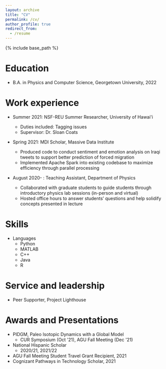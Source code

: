 ```yaml
---
layout: archive
title: "CV"
permalink: /cv/
author_profile: true
redirect_from:
  - /resume
---
```


{% include base_path %}

Education
======
* B.A. in Physics and Computer Science, Georgetown University, 2022

Work experience
======
* Summer 2021: NSF-REU Summer Researcher, University of Hawai'i
  * Duties included: Tagging issues
  * Supervisor: Dr. Sloan Coats

* Spring 2021: MDI Scholar, Massive Data Institute
  * Produced code to conduct sentiment and emotion analysis on Iraqi tweets to support better prediction of forced migration
  * Implemented Apache Spark into existing codebase to maximize efficiency through parallel processing

* August 2020- : Teaching Assistant, Department of Physics
  * Collaborated with graduate students to guide students through introductory physics lab sessions (in-person and virtual)
  * Hosted office hours to answer students’ questions and help solidify concepts presented in lecture
  
Skills
======
* Languages
  * Python
  * MATLAB
  * C++
  * Java
  * R

<!--
Publications
======
  <ul>{% for post in site.publications %}
    {% include archive-single-cv.html %}
  {% endfor %}</ul>
  
Talks
======
  <ul>{% for post in site.talks %}
    {% include archive-single-talk-cv.html %}
  {% endfor %}</ul>
  

Teaching
======
  <ul>{% for post in site.teaching %}
    {% include archive-single-cv.html %}
  {% endfor %}</ul>
-->
Service and leadership
======
* Peer Supporter, Project Lighthouse

Awards and Presentations
======
* PIDGM, Paleo Isotopic Dynamics with a Global Model
  * CUR Symposium (Oct '21), AGU Fall Meeting (Dec '21)
* National Hispanic Scholar
  * 2020/21, 2021/22
* AGU Fall Meeting Student Travel Grant Recipient, 2021
* Cognizant Pathways in Technology Scholar, 2021
